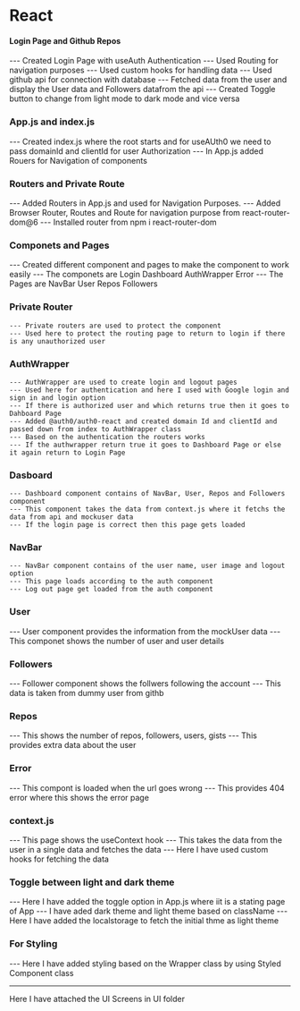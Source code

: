 # React 

#### Login Page and Github Repos
   
   --- Created Login Page with useAuth Authentication
   --- Used Routing for navigation purposes
   --- Used custom hooks for handling data
   --- Used github api for connection with database
   --- Fetched data from the user and display the User data and Followers datafrom the api
   --- Created Toggle button to change from light mode to dark mode and vice versa


### App.js and index.js 
  
   --- Created index.js where the root starts and for useAUth0 we need to pass domainId and clientId for user Authorization
   --- In App.js added Rouers for Navigation of components

### Routers and Private Route
  
  --- Added Routers in App.js and used for Navigation Purposes.
  --- Added Browser Router, Routes and Route for navigation purpose from react-router-dom@6
  --- Installed router from npm i react-router-dom

### Componets and Pages
   
   --- Created different component and pages to make the component to work easily
   --- The componets are
            Login
            Dashboard
            AuthWrapper 
            Error
    --- The Pages are
            NavBar
             User
             Repos
             Followers

### Private Router
    
    --- Private routers are used to protect the component
    --- Used here to protect the routing page to return to login if there is any unauthorized user


### AuthWrapper
 
    --- AuthWrapper are used to create login and logout pages
    --- Used here for authentication and here I used with Google login and sign in and login option
    --- If there is authorized user and which returns true then it goes to Dahboard Page
    --- Added @auth0/auth0-react and created domain Id and clientId and passed down from index to AuthWrapper class
    --- Based on the authentication the routers works
    --- If the authwrapper return true it goes to Dashboard Page or else it again return to Login Page


### Dasboard

    --- Dashboard component contains of NavBar, User, Repos and Followers component
    --- This component takes the data from context.js where it fetchs the data from api and mockuser data
    --- If the login page is correct then this page gets loaded


### NavBar
 
    --- NavBar component contains of the user name, user image and logout option
    --- This page loads according to the auth component
    --- Log out page get loaded from the auth component


### User
   
   --- User component provides the information from the mockUser data
   --- This componet shows the number of user and user details

### Followers
  
   --- Follower component shows the follwers following the account
   --- This data is taken from dummy user from githb

### Repos
   
   --- This shows the number of repos, followers, users, gists 
   --- This provides extra data about the user

### Error
   --- This compont is loaded when the url goes wrong
   --- This provides 404 error where this shows the error page


### context.js
   
   --- This page shows the useContext hook
   --- This takes the data from the user in a single data and fetches the data
   --- Here I have used custom hooks for fetching the data


### Toggle between light and dark theme
  
  --- Here I have added the toggle option in App.js where iit is a stating page of App
  --- I have aded dark theme and light theme based on className
  --- Here I have added the localstorage to fetch the initial thme as light theme


### For Styling

   --- Here I have added styling based on the Wrapper class by using Styled Component class



---------------------------------------------------------------------------------------------------------------


Here I have attached the UI Screens in UI folder

